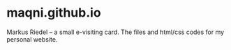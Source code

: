 # maqni.github.io
Markus Riedel – a small e-visiting card. 
The files and html/css codes for my personal website.
